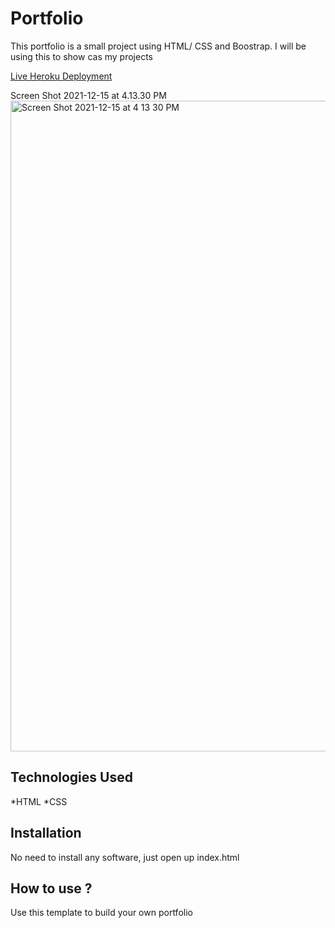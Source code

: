 # Portfolio
This portfolio is a small project using HTML/ CSS and Boostrap. I will be using this to show cas my projects

[Live Heroku Deployment](https://portfolio-tamiru.herokuapp.com/)

Screen Shot 2021-12-15 at 4.13.30 PM<img width="1041" alt="Screen Shot 2021-12-15 at 4 13 30 PM" src="https://user-images.githubusercontent.com/95067041/146273651-f1694ea3-3b34-464c-bea6-e325d7337634.png">

## Technologies Used

*HTML
*CSS

## Installation

No need to install any software, just open up index.html

## How to use ?

Use this template to build your own portfolio
